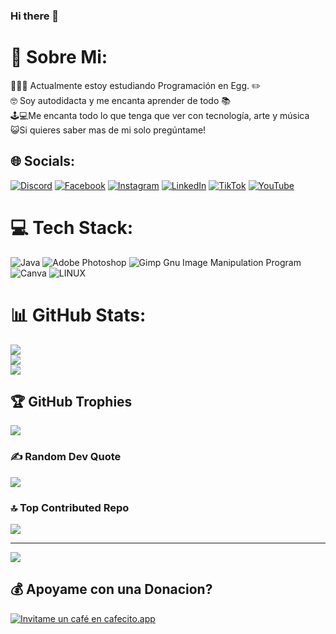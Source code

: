 ### Hi there 👋
# 💫 Sobre Mi:
👩🏻‍💻 Actualmente estoy estudiando Programación en Egg. ✏️<br>🤓 Soy autodidacta y me encanta aprender de todo 📚<br>🕹️💻Me encanta todo lo que tenga que ver con tecnología, arte y música<br>😺Si quieres saber mas de mi solo pregúntame! <br> 


## 🌐 Socials:
[![Discord](https://img.shields.io/badge/Discord-%237289DA.svg?logo=discord&logoColor=white)](https://discord.com/#4190) [![Facebook](https://img.shields.io/badge/Facebook-%231877F2.svg?logo=Facebook&logoColor=white)](https://www.facebook.com/meloonsky/) [![Instagram](https://img.shields.io/badge/Instagram-%23E4405F.svg?logo=Instagram&logoColor=white)](https://www.instagram.com/dr_ink_tattoo/) [![LinkedIn](https://img.shields.io/badge/LinkedIn-%230077B5.svg?logo=linkedin&logoColor=white)](https://www.linkedin.com/in/mariela-esteche-388438272/) [![TikTok](https://img.shields.io/badge/TikTok-%23000000.svg?logo=TikTok&logoColor=white)](https://tiktok.com/@zahirrose) [![YouTube](https://img.shields.io/badge/YouTube-%23FF0000.svg?logo=YouTube&logoColor=white)](https://youtube.com/@melodyesteche) 

# 💻 Tech Stack:
![Java](https://img.shields.io/badge/java-%23ED8B00.svg?style=for-the-badge&logo=java&logoColor=white) ![Adobe Photoshop](https://img.shields.io/badge/adobephotoshop-%2331A8FF.svg?style=for-the-badge&logo=adobephotoshop&logoColor=white) ![Gimp Gnu Image Manipulation Program](https://img.shields.io/badge/Gimp-657D8B?style=for-the-badge&logo=gimp&logoColor=FFFFFF) ![Canva](https://img.shields.io/badge/Canva-%2300C4CC.svg?style=for-the-badge&logo=Canva&logoColor=white) ![LINUX](https://img.shields.io/badge/Linux-FCC624?style=for-the-badge&logo=linux&logoColor=black)
# 📊 GitHub Stats:
![](https://github-readme-stats.vercel.app/api?username=MarielaEsteche&theme=radical&hide_border=false&include_all_commits=false&count_private=false)<br/>
![](https://github-readme-streak-stats.herokuapp.com/?user=MarielaEsteche&theme=radical&hide_border=false)<br/>
![](https://github-readme-stats.vercel.app/api/top-langs/?username=MarielaEsteche&theme=radical&hide_border=false&include_all_commits=false&count_private=false&layout=compact)

## 🏆 GitHub Trophies
![](https://github-profile-trophy.vercel.app/?username=MarielaEsteche&theme=monokai&no-frame=false&no-bg=true&margin-w=4)

### ✍️ Random Dev Quote
![](https://quotes-github-readme.vercel.app/api?type=horizontal&theme=radical)

### 🔝 Top Contributed Repo
![](https://github-contributor-stats.vercel.app/api?username=MarielaEsteche&limit=5&theme=radical&combine_all_yearly_contributions=true)

---
[![](https://visitcount.itsvg.in/api?id=MarielaEsteche&icon=2&color=10)](https://visitcount.itsvg.in)

  ## 💰 Apoyame con una Donacion?
  [![Invitame un café en cafecito.app](https://cdn.cafecito.app/imgs/buttons/button_2.svg)](https://cafecito.app/meloonsky) 
  
<!--
**MarielaEsteche/MarielaEsteche** is a ✨ _special_ ✨ repository because its `README.md` (this file) appears on your GitHub profile.

Here are some ideas to get you started:

- 🔭 I’m currently working on ...
- 🌱 I’m currently learning ...
- 👯 I’m looking to collaborate on ...
- 🤔 I’m looking for help with ...
- 💬 Ask me about ...
- 📫 How to reach me: ...
- 😄 Pronouns: ...
- ⚡ Fun fact: ...
-->
